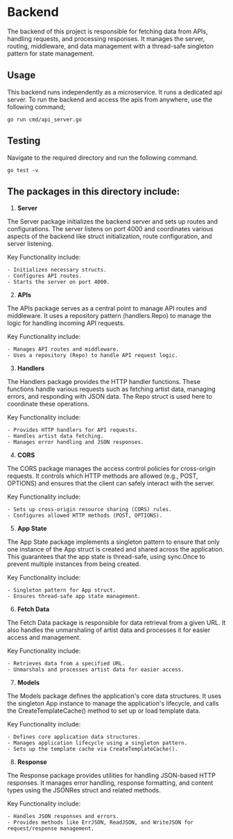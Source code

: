 # Backend

The backend of this project is responsible for fetching data from APIs, handling requests, and processing responses. It manages the server, routing, middleware, and data management with a thread-safe singleton pattern for state management.

## Usage

This backend runs independently as a microservice. It runs a dedicated api server. To run the backend and access the apis from anywhere, use the following command;

`go run cmd/api_server.go`

## Testing
Navigate to the required directory and run the following command.

`go test -v`

## The packages in this directory include: 

1. **Server**

The Server package initializes the backend server and sets up routes and configurations. The server listens on port 4000 and coordinates various aspects of the backend like struct initialization, route configuration, and server listening.

Key Functionality include:

    - Initializes necessary structs.
    - Configures API routes.
    - Starts the server on port 4000.

2. **APIs**

The APIs package serves as a central point to manage API routes and middleware. It uses a repository pattern (handlers.Repo) to manage the logic for handling incoming API requests.

Key Functionality include:

    - Manages API routes and middleware.
    - Uses a repository (Repo) to handle API request logic.

3. **Handlers**

The Handlers package provides the HTTP handler functions. These functions handle various requests such as fetching artist data, managing errors, and responding with JSON data. The Repo struct is used here to coordinate these operations.

Key Functionality include:

    - Provides HTTP handlers for API requests.
    - Handles artist data fetching.
    - Manages error handling and JSON responses.

4. **CORS**

The CORS package manages the access control policies for cross-origin requests. It controls which HTTP methods are allowed (e.g., POST, OPTIONS) and ensures that the client can safely interact with the server.

Key Functionality include:

    - Sets up cross-origin resource sharing (CORS) rules.
    - Configures allowed HTTP methods (POST, OPTIONS).

5. **App State**

The App State package implements a singleton pattern to ensure that only one instance of the App struct is created and shared across the application. This guarantees that the app state is thread-safe, using sync.Once to prevent multiple instances from being created.

Key Functionality include:

    - Singleton pattern for App struct.
    - Ensures thread-safe app state management.

6. **Fetch Data**

The Fetch Data package is responsible for data retrieval from a given URL. It also handles the unmarshaling of artist data and processes it for easier access and management.

Key Functionality include:

    - Retrieves data from a specified URL.
    - Unmarshals and processes artist data for easier access.

7. **Models**

The Models package defines the application's core data structures. It uses the singleton App instance to manage the application's lifecycle, and calls the CreateTemplateCache() method to set up or load template data.

Key Functionality include:

    - Defines core application data structures.
    - Manages application lifecycle using a singleton pattern.
    - Sets up the template cache via CreateTemplateCache().

8. **Response**

The Response package provides utilities for handling JSON-based HTTP responses. It manages error handling, response formatting, and content types using the JSONRes struct and related methods.

Key Functionality include:

    - Handles JSON responses and errors.
    - Provides methods like ErrJSON, ReadJSON, and WriteJSON for request/response management.
